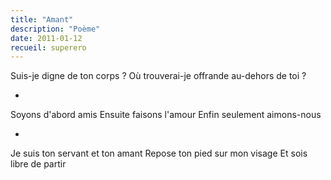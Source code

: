 ```yaml
---
title: "Amant"
description: "Poème"
date: 2011-01-12
recueil: superero
---
```


Suis-je digne de ton corps ?
Où trouverai-je offrande au-dehors de toi ?

*

Soyons d'abord amis
Ensuite faisons l'amour
Enfin seulement aimons-nous

*

Je suis ton servant et ton amant
Repose ton pied sur mon visage
Et sois libre de partir
